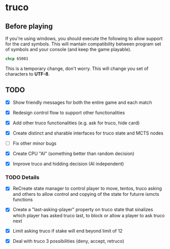 # truco

## Before playing

If you're using windows, you should execute the following to allow support for the card symbols. This will mantain compatibility between program set of symbols and your console (and keep the game playable).

```cmd
chcp 65001
```

This is a temporary change, don't worry. This will change you set of characters to **UTF-8**.

## TODO

- [X] Show friendly messages for both the entire game and each match
- [X] Redesign control flow to support other functionalities
- [X] Add other truco functionalities (e.g. ask for truco, hide card)
- [X] Create distinct and sharable interfaces for truco state and MCTS nodes
- [ ] Fix other minor bugs
- [X] Create CPU "AI" (something better than random decision)
- [X] Improve truco and hidding decision (AI independent)


### TODO Details

- [X] ReCreate state manager to control player to move, tentos, truco asking and others to allow control and copying of the state for futurre ismcts functions

- [X] Create a "last-asking-player" property on truco state that sinalizes which player has asked truco last, to block or allow a player to ask truco next

- [X] Limit asking truco if stake will end beyond limit of 12

- [X] Deal with truco 3 possibilities (deny, accept, retruco)
